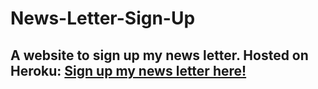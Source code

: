 # News-Letter-Sign-Up

## A website to sign up my news letter. Hosted on Heroku: <a href="https://arcane-atoll-91300.herokuapp.com/">Sign up my news letter here!</a>

